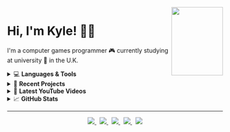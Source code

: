 <a title="You found a secret... enjoy!" href="https://www.retrogames.cz/play_414-DOS.php?language=EN">
  <img align="right" width="120" height="160" src="https://files.gamebanana.com/img/ico/sprays/5af742268da32.png">
</a>

# Hi, I'm Kyle! 👋🏻

I'm a computer games programmer :video_game: currently studying at university :school: in the U.K.

<!-- LANGUAGES AND TOOLS -->
<details>
  <summary>💻 <strong>Languages & Tools</strong></summary> <br />
  <img src="https://img.shields.io/badge/c++%20-%2300599C.svg?&style=for-the-badge&logo=c%2B%2B&logoColor=white">
  <img src="https://img.shields.io/badge/c_sharp%20-%23239120.svg?&style=for-the-badge&logo=c-sharp&logoColor=white">
  <img src="https://img.shields.io/badge/opengl%20-%23ED8E0F.svg?&style=for-the-badge&logo=opengl&logoColor=white">
  <img src="https://img.shields.io/badge/directx%20-%237CB501.svg?&style=for-the-badge&logo=data%3Aimage%2Fpng%3Bbase64%2CiVBORw0KGgoAAAANSUhEUgAAACIAAAAqCAQAAAB8HUEkAAAABGdBTUEAALGPC%2FxhBQAAACBjSFJNAAB6JQAAgIMAAPn%2FAACA6QAAdTAAAOpgAAA6mAAAF2%2BSX8VGAAAAAmJLR0QA%2F4ePzL8AAAAJcEhZcwAACxMAAAsTAQCanBgAAAAHdElNRQfkCRQTOiCTzbIVAAAC90lEQVRIx5WWXWiNcRjAn7Ovc2wUO41karOPomW%2B2s1KkaghIvmaXYhLdrFZUuJCixumtszSKDVChELaDFFKpBmbUjNbaizMbDv7OOfn4v179r7n%2B7zn5rzP8%2Fx%2Fz%2F%2F%2FvM%2FHX0jiBH4CBAjgp5YkifkgbGfErBmnWhByeMf%2Fp5diYiOyeKYrHpFlCfcwqsLLuImOcHGUKWP9ndUY8QxaFPKHTTEgy%2FhqbP2cIhlVFNOrmHYyiYywO3zFfBxbrGbSqCY5FAWyixFjN8RmgpSZtKmHT%2BQTHpHNG7VqII0Qg3X8VIM6UghFJFNLwFh0kkcYLymcVZNBE3WnRSkDRj9GRdgjI%2BTQoXu5y0yc2lncU20L6RHihlCuGeNz%2BkI4yLjR9bA0YhogpHNdvb1lAdOafLqMfIJKXFFyCWG5LZVOkoQlTaVe4Q%2BYHbU0EFzUaFL3s8JANvDLyAYojVVdguClXb1exYPg5Unw7mJj1qvfYTYiHNZsfsm8OBAmY%2Bo0Y%2B6zhA%2Fm%2F2%2FK4kIYTC7vtaofmxgFOE9q3BARhArGcD4d5CSAEEHI4IYDMcKehBAGU8IPG%2BQOnkiQaG15obhtb9niTXwfubb2bYX1jLbCOBFpXDCLx%2Fmr7WFtYpAdDJulDzmnu2nDGycGYZH2lVG2UsgX8zZFTdT6tSHcNKrvm2Q45kwfK%2BOD7NQo9LMKQZjLC8Xecna88Ig8TfgpjlmbR9iiMfJxIFY3cdOkPp%2BTxbS8WeXdFEbva7v1KI6KRSiiRzFNEec1Qj6dalhvr1gEF1Ua3mG2RRoYHi4p4mPwaELw8lT1r6ebuNNor05ZH%2FsJZ1HGkBbB6ZAiQCjQ%2FgW3w31GhDQuqs0ga4LHuccW%2FW%2BUhA8bwmI%2Bq12r4wqCUK5H8XM8cj93NO1JjmgRIBTqdIvRzxHm0Kq2fdZcsu4%2BV1Q8FP2yFTRQrNoSQdhnu%2FY1hlxcQiGpNKi99R0pth2li4LYNYpQQLcto4qEa0yY3xiV8bUchCp8uq75H4JIoIxoUhBZAAAAJXRFWHRkYXRlOmNyZWF0ZQAyMDIwLTA5LTIwVDE5OjU4OjMyLTA0OjAwPtIOQAAAACV0RVh0ZGF0ZTptb2RpZnkAMjAyMC0wOS0yMFQxOTo1ODozMi0wNDowME%2BPtvwAAAAASUVORK5CYII%3D&logoColor=white">
  <img src="https://img.shields.io/badge/visual studio%20-%235C2D91.svg?&style=for-the-badge&logo=visual-studio&logoColor=white">
  <img src="https://img.shields.io/badge/visual studio code%20-%23007ACC.svg?&style=for-the-badge&logo=visual-studio-code&logoColor=white">
  <img src="https://img.shields.io/badge/sql%20-%23CC2927.svg?&style=for-the-badge&logo=microsoft-sql-server&logoColor=white">
  <img src="https://img.shields.io/badge/stack overflow%20-%23FE7A16.svg?&style=for-the-badge&logo=stack-overflow&logoColor=white">
  <img src="https://img.shields.io/badge/github%20-%23181717.svg?&style=for-the-badge&logo=github&logoColor=white">
  <img src="https://img.shields.io/badge/git%20-%23F05032.svg?&style=for-the-badge&logo=git&logoColor=white">
  <img src="https://img.shields.io/badge/gitkraken%20-%23179287.svg?&style=for-the-badge&logo=gitkraken&logoColor=white">
  <img src="https://img.shields.io/badge/atom%20-%2366595C.svg?&style=for-the-badge&logo=atom&logoColor=white">
  <img src="https://img.shields.io/badge/html5%20-%23E34F26.svg?&style=for-the-badge&logo=html5&logoColor=white">
  <img src="https://img.shields.io/badge/css3%20-%231572B6.svg?&style=for-the-badge&logo=css3&logoColor=white">
  <img src="https://img.shields.io/badge/unity%20-%23000000.svg?&style=for-the-badge&logo=unity&logoColor=white">
  <!-- <img src="https://img.shields.io/badge/blender%20-%23F5792A.svg?&style=for-the-badge&logo=blender&logoColor=white">
  <img src="https://img.shields.io/badge/obs studio%20-%23302E31.svg?&style=for-the-badge&logo=obs-studio&logoColor=white">
  <img src="https://img.shields.io/badge/davinci resolve%20-%23DED36C.svg?&style=for-the-badge&logo=data%3Aimage%2Fpng%3Bbase64%2CiVBORw0KGgoAAAANSUhEUgAAACMAAAAkCAYAAAAD3IPhAAAABGdBTUEAALGPC%2FxhBQAAACBjSFJNAAB6JQAAgIMAAPn%2FAACA6QAAdTAAAOpgAAA6mAAAF2%2BSX8VGAAAABmJLR0QA%2FwD%2FAP%2BgvaeTAAAACXBIWXMAAAsTAAALEwEAmpwYAAAAB3RJTUUH5AkUFCIPv0gBkAAACJFJREFUWMOtWG1sU9cZfs651x83iRPHThxDCISPfGmAVGQoRGhrsiJSsQxpoHVDYxLTRCPxBwZD%2FByDRWKTIqEhJLKPav2xlmmoXWGkHWxsgzR8pSlJCcw4YaEBktixrxOb6%2FtxztmPhBASx3arPdKVLN%2Fzvuc57%2FN%2BHF2CHNDW1gaPx0P6%2B%2FvLE4nEZtM0GwzDWMc5X8o59zDGZEmSGKU0Sikdstlsn8qyfMXlcnXW1NQMq6oqDh06lHUfkulla2sr%2FH4%2FuXPnTl0ikfi%2BruvbDcOosizLyTmHEGK%2BQ0JAKYUsyym73R6y2%2B0fulyuP65du%2FZeOBzmR44c%2BXJk2tvbcf36dXi93tJoNLpX07S9uq4vtSwrl0C%2BBFmW4XA4vlAU5TdFRUVnJiYmxhYtWoRjx47NW0vTSdLS0gJFUQIjIyPvqqr682Qy%2BZWIAIBlWUgmkxWqqv4sHA6ftdlsrx47dgxtbW3z1kpzZTl8%2BDBaWlreiMViv0smkwHOeQYpBQgXIGLqmYpz%2BuWcc2IYRiVjrHHz5s2Dx48fDxqGgWvXrs2Xqa2tDadPn8aWLVveiMViZzRNq8h4ZCHAHU7oJYth5rsgP0vAGX4MqqcAkjEV4XQ6H7vd7rcuXrz41%2F379%2BPgwYMvyBw%2FfhyhUAiKoqyLxWLvappWnY1IqmwJnmxsQsy%2FDJZkg8wsFI%2F8F4u7PoJzbDgrIUVRQsXFxbvi8fito0ePoqqqakqmNWvWwOVyeSORyGlN017NRsQs8mLw9e9hZNEK6CBgAHRCMekuhelbgqLhEKTUs4yEGGMezvkKn8%2FX0dXV9ezmzZugR48excmTJzE%2BPv6jVCq1JV25zgYBEKldh3BJOQRjMzoTAIIxjJWUI1K7LnPPACCEgKZpjbFYbO%2BpU6fQ2toKqaamBps2bapSVbXNNE1vFh%2FgNjsevdKAZKFnKmnnbkIICBcoGewD4TwbIcI5X97Q0PBxNBqN0HPnziEej79pGMaqbEQAQFAKU7YDCwVQAJZsgyA0F3cwTXP5xMTEm%2B3t7aC7d%2B8u03V9ezZ5noOaBhxqeOHeTQDn%2BCioqefkTwiBVCq1%2FcCBA4upqqobTdOszckSAGUM3lAvJMNIy0TSU%2FA8%2BAw0i0SzYVlWTSwWq6eGYbzGOS%2FI1VBQCu8XQRQP9kHQl6UQhMAb7IHnyeC8d5nAOc8zDOMb1DTNQM5W05C5hYpbl6GEn8zkhiAU%2BaOPUNH9D9hE7lGZFZ0AtSyr8ktbEoqieBiVV%2F8C%2B2QMQpLgjEew%2FN8fwJVQIUi2wk5LplKqq6trFULICy0SYurhXMz8BggIocibGIekRqDnubC06yJ8TwdBqAQOgGMqOaeWT5HLRFGSJIfMGHMuSIQDeQUUFZV2eEokgBAkJhmiYQuxcYZnScA%2FdB%2FFwyE4uAVQCXmUokSSUCLLKKQUAkCEMTw0DCQ4x0KZZFmWTaaUcs45TUdk2So7duwuxMo6CXYHAAgwRqAlgfCIQPCugb%2Bfn0R03ILXZkNzQQG%2BZrPBTwjyAUjT7cIgBP2M4Z1EAgOGkZYQpVTIlFKVc%2B6ZK43XJ%2BMHLYVYWQ0wmC%2FCKQOuIqCoiGBJhYzPblBEIoCPEDRRijzLeq7lDBwAXqEU%2BQUF%2BGU8jvCsMTKLTJxSSkfS5cn6zQ4srxZgmF8ZAoCAwOiYjtGnJigleGpZGDOMeURmwDmqhcBmpzNt8yaEPKV2u71%2F7gtZBpZXUVBk7soP7pqYjAtQAsSFwF3TzLgenKOaEKSrFofDcZ86nc5rhBCWxjKj31RKoOeGATF9EeSE4KZpIpVlrAg2fytCCFMUpYuWlJRctdlsL0llWQIPQ%2BaCcZEA%2FOdzHQP3Gaj04r97nOPztGPiBUKWhbm3aZvNFvZ6vf%2Bkzc3N%2FS6Xq2sOU9y6pmPooQlpTqpRABNxjo%2FefwZde9mpBuB9TUM83VwiBA9NE9cMY17yulyu61u3br0r6bpuVVZWyqqqNjPGpGk7JBPA0EAKvnKKYo8EmRIIAYTHLPz5DxPovcVB58wfSgjGhEDUMLBClpFPKQgASwj06zraEwk8IgR0Vod2OBxGZWXlLy5dutRDzp49i8LCQs%2BFCxfODQ8PvzbbOWMcSh7DyloJpX4JyQTHwH2G8TECSZKwEBhj8HGOOklCPiEY4Rz3GcMzWYY05wBLliz517Zt274zOTkZJaOjozh06BACgcC3bt%2B%2B%2FU48Hi8ms5gLMUVKcAEQAkkioDT77OFCgAkBIQQoIZCmo%2FTCr4Db7Z4MBAI%2F7O7u%2FuDEiROQy8rKcOPGDWzYsOHj1tbW3%2Ff29v5E0zTynBAhgCznfh2YLRldYGAKIaAoiqipqXl73759F3t6euD3%2B6fICiHQ0dGB4uJif0dHx5n%2B%2Fv5vG4YB8hWmbzYIIWC321FbW%2FthU1PTW9FodKS5uRmEkBeRE0LgvffeQ1lZWXVnZ%2BfbfX199alU6v9KSAgBp9OJ1atXf1JfX79ndHQ0uGvXrpk9ZuJPCMGOHTvQ19cXbGxs3LN%2B%2Ffrzbreb53o3zoWI2%2B3mgUDgfENDw56%2Bvr7gzp07XzosSWd0%2BfJl%2BP1%2BX3d39097e3t%2F%2FOjRI7eu6%2FNKORdwzuFwOFBRURFfu3btbwOBwK%2BGh4dHm5qa5kV9QQ2Ghobg8%2FlsnZ2d37x3797%2BUCj09ZGREUXTNAghpjROI6GYriBCCBRFQVlZmbZq1aqrdXV1v66vr%2F9bJBIxli1blnbPjAkhhMCVK1dQXV1dGAwGXx8aGvru48ePN4bD4cXxeNyWSqVgWRY4588%2FEEFRFBQWFpqlpaVPysvLry9duvRP1dXVl4PB4ERjY2PGHMwpO4UQiEajKCgocAwMDFSNjY3Vq6q6LplMrtJ13ccYK5YkKeZ0Osfy8%2FNDbrf709LS0k9Wrlz5IJFI6B6PJ6dC%2BB95hR4hguYXGwAAACV0RVh0ZGF0ZTpjcmVhdGUAMjAyMC0wOS0yMFQyMDozNDoxNS0wNDowMLAtMk0AAAAldEVYdGRhdGU6bW9kaWZ5ADIwMjAtMDktMjBUMjA6MzQ6MTUtMDQ6MDDBcIrxAAAAAElFTkSuQmCC&logoColor=white"> -->
</details>

<!-- RECENT PROJECTS -->
<details>
  <summary>📝 <strong>Recent Projects</strong></summary> <br />
  <p>A few repositories that I've making recent commits to.</p>
  <a href="https://github.com/kyle-robinson/directx-framework">
    <img src="https://github-readme-stats.vercel.app/api/pin/?username=kyle-robinson&repo=directx-framework" />
  </a> &nbsp;
  <a href="https://github.com/kyle-robinson/paint-online">
    <img src="https://github-readme-stats.vercel.app/api/pin/?username=kyle-robinson&repo=paint-online" />
  </a>
</details>

<!-- YOUTUBE VIDEOS -->
<details>
  <summary>🎥 <strong>Latest YouTube Videos</strong></summary> <br />
  
  <!-- YOUTUBE:START -->
- [[C++ | DirectX] DirectX 11 Graphics Framework](https://www.youtube.com/watch?v=_9_MtRrjU20)
- [[C++ | SDL2] Mario Bros. Game](https://www.youtube.com/watch?v=LfMLOClO6qs)
- [[C++ | DirectX] DirectX 11 Graphics Engine](https://www.youtube.com/watch?v=kBCMbxa0S98)
- [[C++ | OpenGL] Sonic Breakout](https://www.youtube.com/watch?v=K1eCgV0rLbk)
- [[C++ | OpenGL] Water Simulation](https://www.youtube.com/watch?v=A8t_IfXH7vo)
<!-- YOUTUBE:END -->
  
</details>

<!-- GITHUB STATS -->
<details>
  <summary>📈 <strong>GitHub Stats</strong></summary> <br />
  <a href="#"><img height="150px" width="auto" src="https://github-readme-stats.vercel.app/api?username=kyle-robinson&show_icons=true&hide=contribs" /></a> &nbsp;
  <a href="#"><img height="150px" width="auto" src="https://github-readme-stats.vercel.app/api/top-langs/?username=kyle-robinson&layout=compact&hide=objective-c,cmake,c&langs_count=7" /></a>
</details>

---

<!-- SOCIAL LINKS -->
<p align="center">
  <a href="https://kyle-robinson.co.uk">
    <img src="https://img.shields.io/static/v1?label=Portfolio&message=View&color=6E46AE&style=flat&logo=html5&logoColor=9f63ff" />
  </a> &nbsp;
  <a href="https://www.linkedin.com/in/kylerobinsongames/">
    <img src="https://img.shields.io/static/v1?label=LinkedIn&message=Connect&color=0077B5&style=flat&logo=linkedin&logoColor=00a8ff" />
  </a> &nbsp;
  <a href="https://stackoverflow.com/users/story/14250876">
    <img src="https://img.shields.io/static/v1?label=StackOverflow&message=View&color=EF8236&style=flat&logo=stack-overflow" />
  </a> &nbsp;
  <a href="https://twitter.com/KyleRobinson42">
    <img src="https://img.shields.io/static/v1?color=1DA1F2&label=Twitter&message=Follow&logo=Twitter&style=flat" />
  </a> &nbsp;
  <a href="https://www.youtube.com/channel/UCU0mqPtBF4Z8TyZ3Pc6FPbQ/">
    <img src="https://img.shields.io/static/v1?label=YouTube&message=Watch&color=FF0000&style=flat&logo=youtube&logoColor=FF0000" />
  </a>
</p>
